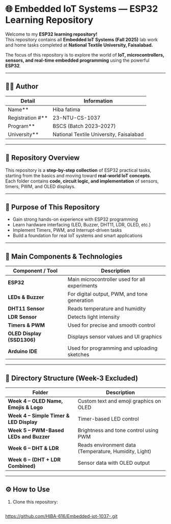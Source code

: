 # 🌐 Embedded IoT Systems — ESP32 Learning Repository

Welcome to my **ESP32 learning repository!**  
This repository contains all **Embedded IoT Systems (Fall 2025)** lab work and home tasks completed at **National Textile University, Faisalabad.**

The focus of this repository is to explore the world of **IoT, microcontrollers, sensors, and real-time embedded programming** using the powerful **ESP32**.

---

## 👩‍💻 Author

| Detail | Information |
|--------|--------------|
| Name** |Hiba fatima |
| Registration #** | 23-NTU-CS-1037 |
| Program** | BSCS (Batch 2023–2027) |
| University** | National Textile University, Faisalabad |

---

## 📘 Repository Overview

This repository is a **step-by-step collection** of ESP32 practical tasks, starting from the basics and moving toward **real-world IoT concepts**.  
Each folder contains **code, circuit logic, and implementation** of sensors, timers, PWM, and OLED displays.

---

## 🎯 Purpose of This Repository

- Gain strong hands-on experience with ESP32 programming  
- Learn hardware interfacing (LED, Buzzer, DHT11, LDR, OLED, etc.)  
- Implement Timers, PWM, and Interrupt-driven tasks  
- Build a foundation for real IoT systems and smart applications  

---

## 🧰 Main Components & Technologies

| Component / Tool | Description |
|------------------|-------------|
| **ESP32** | Main microcontroller used for all experiments |
| **LEDs & Buzzer** | For digital output, PWM, and tone generation |
| **DHT11 Sensor** | Reads temperature and humidity |
| **LDR Sensor** | Detects light intensity |
| **Timers & PWM** | Used for precise and smooth control |
| **OLED Display (SSD1306)** | Displays sensor values and UI graphics |
| **Arduino IDE** | Used for programming and uploading sketches |

---

## 📂 Directory Structure (Week-3 Excluded)

| Folder | Description |
|--------|--------------|
| **Week 4 – OLED Name, Emojis & Logo** | Custom text and emoji graphics on OLED |
| **Week 4 – Simple Timer & LED Display** | Timer-based LED control |
| **Week 5 – PWM-Based LEDs and Buzzer** | Brightness and tone control using PWM |
| **Week 6 – DHT & LDR** | Reads environment data (Temperature, Humidity, Light) |
| **Week 6 –  (DHT + LDR Combined)** | Sensor data with OLED output |

---

## ⚙️ How to Use

1. Clone this repository:  
   ```bash
   
https://github.com/HIBA-616/Embedded-iot-1037-.git
